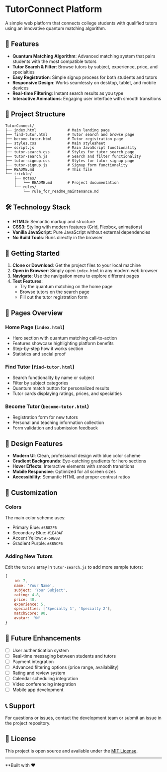 # TutorConnect Platform

A simple web platform that connects college students with qualified tutors using an innovative quantum matching algorithm.

## 🚀 Features

- **Quantum Matching Algorithm**: Advanced matching system that pairs students with the most compatible tutors
- **Tutor Search & Filter**: Browse tutors by subject, experience, price, and specialties
- **Easy Registration**: Simple signup process for both students and tutors
- **Responsive Design**: Works seamlessly on desktop, tablet, and mobile devices
- **Real-time Filtering**: Instant search results as you type
- **Interactive Animations**: Engaging user interface with smooth transitions

## 📁 Project Structure

```
TutorConnect/
├── index.html              # Main landing page
├── find-tutor.html         # Tutor search and browse page
├── become-tutor.html       # Tutor registration page
├── styles.css              # Main stylesheet
├── script.js               # Main JavaScript functionality
├── tutor-search.css        # Styles for tutor search page
├── tutor-search.js         # Search and filter functionality
├── tutor-signup.css        # Styles for tutor signup page
├── tutor-signup.js         # Signup form functionality
├── README.md               # This file
└── trickle/
    ├── notes/
    │   └── README.md       # Project documentation
    └── rules/
        └── rule_for_readme_maintenance.md
```

## 🛠️ Technology Stack

- **HTML5**: Semantic markup and structure
- **CSS3**: Styling with modern features (Grid, Flexbox, animations)
- **Vanilla JavaScript**: Pure JavaScript without external dependencies
- **No Build Tools**: Runs directly in the browser

## 🎯 Getting Started

1. **Clone or Download**: Get the project files to your local machine
2. **Open in Browser**: Simply open `index.html` in any modern web browser
3. **Navigate**: Use the navigation menu to explore different pages
4. **Test Features**: 
   - Try the quantum matching on the home page
   - Browse tutors on the search page
   - Fill out the tutor registration form

## 📱 Pages Overview

### Home Page (`index.html`)
- Hero section with quantum matching call-to-action
- Features showcase highlighting platform benefits
- Step-by-step how it works section
- Statistics and social proof

### Find Tutor (`find-tutor.html`)
- Search functionality by name or subject
- Filter by subject categories
- Quantum match button for personalized results
- Tutor cards displaying ratings, prices, and specialties

### Become Tutor (`become-tutor.html`)
- Registration form for new tutors
- Personal and teaching information collection
- Form validation and submission feedback

## 🎨 Design Features

- **Modern UI**: Clean, professional design with blue color scheme
- **Gradient Backgrounds**: Eye-catching gradients for hero sections
- **Hover Effects**: Interactive elements with smooth transitions
- **Mobile Responsive**: Optimized for all screen sizes
- **Accessibility**: Semantic HTML and proper contrast ratios

## 🔧 Customization

### Colors
The main color scheme uses:
- Primary Blue: `#3B82F6`
- Secondary Blue: `#1E40AF` 
- Accent Yellow: `#F59E0B`
- Gradient Purple: `#8B5CF6`

### Adding New Tutors
Edit the `tutors` array in `tutor-search.js` to add more sample tutors:

```javascript
{
    id: 7,
    name: 'Your Name',
    subject: 'Your Subject',
    rating: 4.8,
    price: 40,
    experience: 5,
    specialties: ['Specialty 1', 'Specialty 2'],
    matchScore: 90,
    avatar: 'YN'
}
```

## 🚀 Future Enhancements

- [ ] User authentication system
- [ ] Real-time messaging between students and tutors  
- [ ] Payment integration
- [ ] Advanced filtering options (price range, availability)
- [ ] Rating and review system
- [ ] Calendar scheduling integration
- [ ] Video conferencing integration
- [ ] Mobile app development

## 📞 Support

For questions or issues, contact the development team or submit an issue in the project repository.

## 📄 License

This project is open source and available under the [MIT License](LICENSE).

---

**Built with ❤